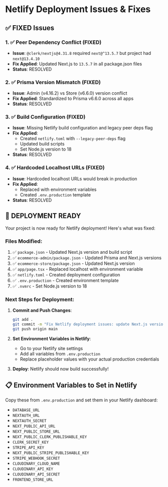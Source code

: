 # Netlify Deployment Issues & Fixes

## ✅ FIXED Issues

### 1. ✅ Peer Dependency Conflict (FIXED)
- **Issue**: `@clerk/nextjs@4.31.8` required `next@^13.5.7` but project had `next@13.4.10`
- **Fix Applied**: Updated Next.js to `13.5.7` in all package.json files
- **Status**: RESOLVED

### 2. ✅ Prisma Version Mismatch (FIXED)
- **Issue**: Admin (v4.16.2) vs Store (v6.6.0) version conflict
- **Fix Applied**: Standardized to Prisma v6.6.0 across all apps
- **Status**: RESOLVED

### 3. ✅ Build Configuration (FIXED)
- **Issue**: Missing Netlify build configuration and legacy peer deps flag
- **Fix Applied**: 
  - Created `netlify.toml` with `--legacy-peer-deps` flag
  - Updated build scripts
  - Set Node.js version to 18
- **Status**: RESOLVED

### 4. ✅ Hardcoded Localhost URLs (FIXED)
- **Issue**: Hardcoded localhost URLs would break in production
- **Fix Applied**: 
  - Replaced with environment variables
  - Created `.env.production` template
- **Status**: RESOLVED

## 🚀 DEPLOYMENT READY

Your project is now ready for Netlify deployment! Here's what was fixed:

### Files Modified:
1. ✅ `package.json` - Updated Next.js version and build script
2. ✅ `ecommerce-admin/package.json` - Updated Prisma and Next.js versions  
3. ✅ `ecommerce-store/package.json` - Updated Next.js version
4. ✅ `app/page.tsx` - Replaced localhost with environment variable
5. ✅ `netlify.toml` - Created deployment configuration
6. ✅ `.env.production` - Created environment template
7. ✅ `.nvmrc` - Set Node.js version to 18

### Next Steps for Deployment:

1. **Commit and Push Changes**:
   ```bash
   git add .
   git commit -m "Fix Netlify deployment issues: update Next.js version and add deployment config"
   git push origin main
   ```

2. **Set Environment Variables in Netlify**:
   - Go to your Netlify site settings
   - Add all variables from `.env.production`
   - Replace placeholder values with your actual production credentials

3. **Deploy**: Netlify should now build successfully!

## 📋 Environment Variables to Set in Netlify

Copy these from `.env.production` and set them in your Netlify dashboard:
- `DATABASE_URL`
- `NEXTAUTH_URL` 
- `NEXTAUTH_SECRET`
- `NEXT_PUBLIC_API_URL`
- `NEXT_PUBLIC_STORE_URL`
- `NEXT_PUBLIC_CLERK_PUBLISHABLE_KEY`
- `CLERK_SECRET_KEY`
- `STRIPE_API_KEY`
- `NEXT_PUBLIC_STRIPE_PUBLISHABLE_KEY`
- `STRIPE_WEBHOOK_SECRET`
- `CLOUDINARY_CLOUD_NAME`
- `CLOUDINARY_API_KEY`
- `CLOUDINARY_API_SECRET`
- `FRONTEND_STORE_URL`
